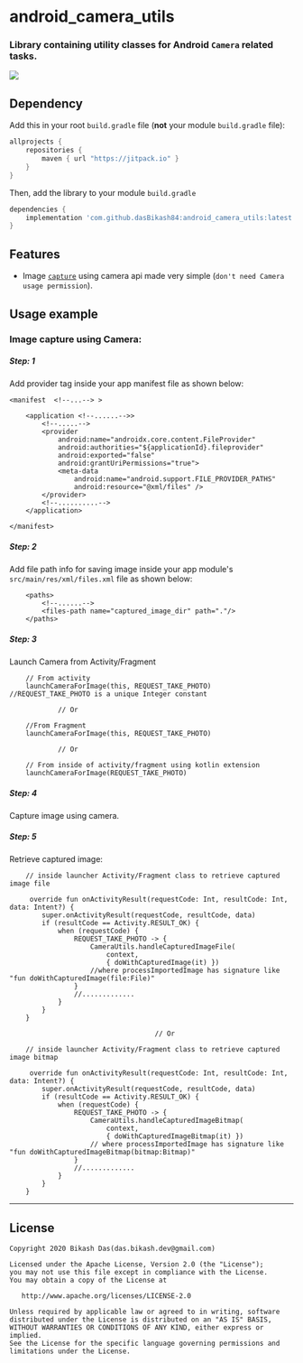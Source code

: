 # android_camera_utils

### Library containing utility classes for Android `Camera` related tasks.

[![](https://jitpack.io/v/dasBikash84/android_camera_utils.svg)](https://jitpack.io/#dasBikash84/android_camera_utils)

## Dependency

Add this in your root `build.gradle` file (**not** your module `build.gradle` file):

```gradle
allprojects {
	repositories {
        maven { url "https://jitpack.io" }
    }
}
```

Then, add the library to your module `build.gradle`
```gradle
dependencies {
    implementation 'com.github.dasBikash84:android_camera_utils:latest.release.here'
}
```

## Features
- Image [`capture`](https://github.com/dasBikash84/android_camera_utils/blob/master/android_camera_utils/src/main/java/com/dasbikash/android_camera_utils/CameraUtils.kt) using camera api made very simple (`don't need Camera usage permission`).

## Usage example

### Image capture using Camera:

##### Step: 1
Add provider tag inside your app manifest file as shown below:
```
<manifest  <!--...--> >

    <application <!--......-->>
        <!--.....-->
        <provider
            android:name="androidx.core.content.FileProvider"
            android:authorities="${applicationId}.fileprovider"
            android:exported="false"
            android:grantUriPermissions="true">
            <meta-data
                android:name="android.support.FILE_PROVIDER_PATHS"
                android:resource="@xml/files" />
        </provider>
        <!--..........-->
    </application>

</manifest>
```
##### Step: 2
Add file path info for saving image inside your app module's `src/main/res/xml/files.xml` file as shown below:
```
    <paths>
        <!--......-->
        <files-path name="captured_image_dir" path="."/>
    </paths>
```

##### Step: 3
Launch Camera from Activity/Fragment
```
    // From activity
    launchCameraForImage(this, REQUEST_TAKE_PHOTO) //REQUEST_TAKE_PHOTO is a unique Integer constant
    
            // Or
            
    //From Fragment
    launchCameraForImage(this, REQUEST_TAKE_PHOTO) 
    
            // Or
    
    // From inside of activity/fragment using kotlin extension
    launchCameraForImage(REQUEST_TAKE_PHOTO)
```

##### Step: 4
Capture image using camera.

##### Step: 5
Retrieve captured image:

```
    // inside launcher Activity/Fragment class to retrieve captured image file 
    
     override fun onActivityResult(requestCode: Int, resultCode: Int, data: Intent?) {
        super.onActivityResult(requestCode, resultCode, data)
        if (resultCode == Activity.RESULT_OK) {
            when (requestCode) {
                REQUEST_TAKE_PHOTO -> {
                    CameraUtils.handleCapturedImageFile(
                        context,
                        { doWithCapturedImage(it) })
                    //where processImportedImage has signature like "fun doWithCapturedImage(file:File)"
                } 
                //.............
            }
        }
    }
    
                                    // Or
        
    // inside launcher Activity/Fragment class to retrieve captured image bitmap 
    
     override fun onActivityResult(requestCode: Int, resultCode: Int, data: Intent?) {
        super.onActivityResult(requestCode, resultCode, data)
        if (resultCode == Activity.RESULT_OK) {
            when (requestCode) {
                REQUEST_TAKE_PHOTO -> {
                    CameraUtils.handleCapturedImageBitmap(
                        context,
                        { doWithCapturedImageBitmap(it) })
                    // where processImportedImage has signature like "fun doWithCapturedImageBitmap(bitmap:Bitmap)"
                }
                //.............
            }
        }
    }
```
---

License
--------

    Copyright 2020 Bikash Das(das.bikash.dev@gmail.com)

    Licensed under the Apache License, Version 2.0 (the "License");
    you may not use this file except in compliance with the License.
    You may obtain a copy of the License at

       http://www.apache.org/licenses/LICENSE-2.0

    Unless required by applicable law or agreed to in writing, software
    distributed under the License is distributed on an "AS IS" BASIS,
    WITHOUT WARRANTIES OR CONDITIONS OF ANY KIND, either express or implied.
    See the License for the specific language governing permissions and
    limitations under the License.
